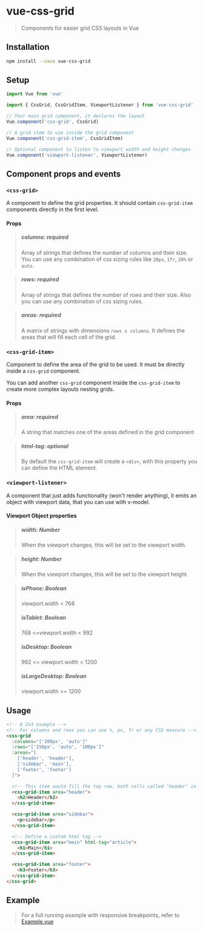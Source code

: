 # vue-css-grid

>Components for easier grid CSS layouts in Vue

## Installation

``` bash
npm install --save vue-css-grid
```

## Setup

```javascript
import Vue from 'vue'

import { CssGrid, CssGridItem, ViewportListener } from 'vue-css-grid'

// Your main grid component, it declares the layout
Vue.component('css-grid', CssGrid)

// A grid item to use inside the grid component
Vue.component('css-grid-item', CssGridItem)

// Optional component to listen to viewport width and height changes
Vue.component('viewport-listener', ViewportListener)

```

## Component props and events
### `<css-grid>`
A component to define the grid properties. It should contain `css-grid-item` components directly in the first level.
#### Props
>##### columns: required
>Array of strings that defines the number of columns and their size. 
>You can use any combination of css sizing rules like `20px`, `1fr`, `20%` or `auto`.

>##### rows: required
>Array of strings that defines the number of rows and their size. 
>Also you can use any combination of css sizing rules.

>##### areas: required
>A matrix of strings with dimensions `rows x columns`.
>It defines the areas that will fill each cell of the grid.

### `<css-grid-item>`
Component to define the area of the grid to be used. It must be directly inside a `css-grid` component.

You can add another `css-grid` component inside the `css-grid-item` to create more complex layouts nesting grids.
#### Props
>##### area: required
>A string that matches one of the areas defined in the grid component

>##### html-tag: optional
>By default the `css-grid-item` will create a `<div>`, with this property you can define the HTML element.

### `<viewport-listener>`
A component that just adds functionality (won't render anything), it emits an object with viewport data, that you can use with v-model.

#### Viewport Object properties
>##### width: Number
>When the viewport changes, this will be set to the viewport width.

>##### height: Number
>When the viewport changes, this will be set to the viewport height.

>##### isPhone: Boolean
>viewport.width < 768
>##### isTablet: Boolean
>768 <=viewport.width < 992
>##### isDesktop: Boolean
>992 <= viewport.width < 1200
>##### isLargeDesktop: Boolean
>viewport.width >= 1200

## Usage

```HTML
<!-- A 2x3 example -->
<!-- For columns and rows you can use %, px, fr or any CSS measure -->
<css-grid
  :columns="['200px', 'auto']"
  :rows="['150px', 'auto', '100px']"
  :areas="[
    ['header', 'header'],
    ['sidebar', 'main'],
    ['footer', 'footer']
  ]">

  <!-- This item would fill the top row, both cells called "header" in the areas -->
  <css-grid-item area="header">
    <h2>Header</h2>
  </css-grid-item>

  <css-grid-item area="sidebar">
    <p>sidebar</p>
  </css-grid-item>

  <!-- Define a custom html tag -->
  <css-grid-item area="main" html-tag="article">
    <h1>Main</h1>
  </css-grid-item>

  <css-grid-item area="footer">
    <h3>Footer</h3>
  </css-grid-item>
</css-grid>
```


## Example
>For a full running example with responsive breakpoints, refer to [Example.vue](./src/Example.vue)